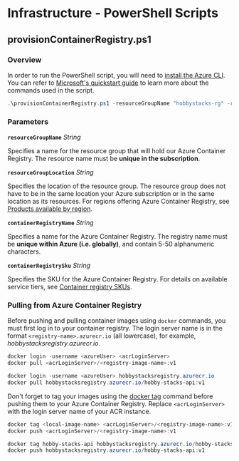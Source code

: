 # Infrastructure - PowerShell Scripts

## provisionContainerRegistry.ps1

### Overview

In order to run the PowerShell script, you will need to [install the Azure CLI](https://docs.microsoft.com/en-us/cli/azure/install-azure-cli?view=azure-cli-latest). You can refer to [Microsoft's quickstart guide](https://docs.microsoft.com/en-us/azure/container-registry/container-registry-get-started-azure-cli) to learn more about the commands used in the script.

```PowerShell
.\provisionContainerRegistry.ps1 -resourceGroupName "hobbystacks-rg" -resourceGroupLocation "EastUS" -containerRegistryName "hobbystacksRegistry" -containerRegistrySku "Basic"
```

### Parameters

<!-- TODO: Move to /src/infrastructure/powershell/readme.md! -->

**`resourceGroupName`** *String*

Specifies a name for the resource group that will hold our Azure Container Registry. The resource name must be **unique in the subscription**.

**`resourceGroupLocation`** *String*

Specifies the location of the resource group. The resource group does not have to be in the same location your Azure subscription or in the same location as its resources. For regions offering Azure Container Registry, see [Products available by region](https://azure.microsoft.com/en-ca/global-infrastructure/services/?products=container-registry).

**`containerRegistryName`** *String*

Specifies a name for the Azure Container Registry. The registry name must be **unique within Azure (i.e. globally)**, and contain 5-50 alphanumeric characters.

**`containerRegistrySku`** *String*

Specifies the SKU for the Azure Container Registry. For details on available service tiers, see [Container registry SKUs](https://docs.microsoft.com/en-us/azure/container-registry/container-registry-skus).

### Pulling from Azure Container Registry

<!-- TODO: Move to /src/infrastructure/powershell/readme.md! -->

Before pushing and pulling container images using `docker` commands, you must first log in to your container registry. The login server name is in the format `<registry-name>.azurecr.io` (all lowercase), for example, *hobbystacksregistry.azurecr.io*.

```PowerShell
docker login -username <azureUser> <acrLoginServer>
docker pull <acrLoginServer>/<registry-image-name>:v1

docker login -username <azureUser> hobbystacksregistry.azurecr.io
docker pull hobbystacksregistry.azurecr.io/hobby-stacks-api:v1
```

Don't forget to tag your images using the [docker tag](https://docs.docker.com/engine/reference/commandline/tag/) command before pushing them to your Azure Container Registry. Replace `<acrLoginServer>` with the login server name of your ACR instance.

```PowerShell
docker tag <local-image-name> <acrLoginServer>/<registry-image-name>:v1
docker push <acrLoginServer>/<registry-image-name>:v1

docker tag hobby-stacks-api hobbystacksregistry.azurecr.io/hobby-stacks-api:v1
docker push hobbystacksregistry.azurecr.io/hobby-stacks-api:v1
```